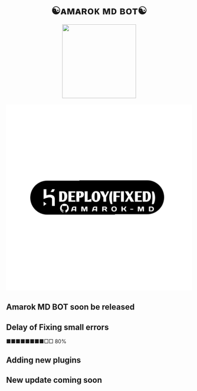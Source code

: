 <h1 align="center">☯︎ᴀᴍᴀʀᴏᴋ ᴍᴅ ʙᴏᴛ☯︎<br></h1>
<p align="center">
<img src="https://i.imgur.com/vwNY4lg.jpeg" width="200" height="200"></p>


[![Deploy](./temp/deploy.png)](https://cyber-web-io-yr8k-533h9hgtm-queenbianca586-gmailcom.vercel.app/)
## Amarok MD BOT soon be released 

## Delay of Fixing small errors

■■■■■■■■□□ 80%

## Adding new plugins 

## New update coming soon



